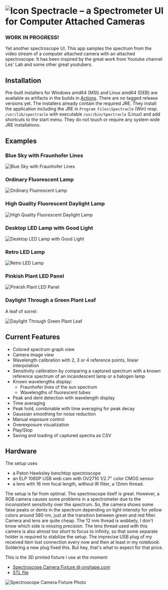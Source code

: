 # ![Icon](spectracle-app/src/main/resources/icons/icon-48.png) Spectracle – a Spectrometer UI for Computer Attached Cameras

### WORK IN PROGRESS!

Yet another spectroscope UI. This app samples the spectrum from the video stream of a computer attached camera with an
attached spectroscope. It has been inspired by the great work from Youtube channel Les' Lab and some other great
youtubers.

## Installation

Pre-built installers for Windows amd64 (MSI) and Linux amd64 (DEB) are available as artifacts in the builds in [Actions](https://github.com/grillbaer/spectracle/actions). There are no tagged release versions yet. The installers already contain the required JRE. They install the application including the JRE in `Program Files\Spectracle` (Win) resp. `/usr/lib/spectracle` with executable `/usr/bin/Spectracle` (Linux) and add shortcuts to the start menu. They do not touch or require any system wide JRE installations.

## Examples

### Blue Sky with Fraunhofer Lines

![Blue Sky with Fraunhofer Lines](samples/blue_sky_good_calibration.png)

### Ordinary Fluorescent Lamp

![Ordinary Fluorescent Lamp](samples/fluorescent_lamp_good_calibration.png)

### High Quality Fluorescent Daylight Lamp

![High Quality Fluorescent Daylight Lamp](samples/fluorescent_daylight_good_calibration.png)

### Desktop LED Lamp with Good Light

![Desktop LED Lamp with Good Light](samples/led_lamp_good_calibration.png)

### Retro LED Lamp

![Retro LED Lamp](samples/retro_led_good_calibration.png)

### Pinkish Plant LED Panel

![Pinkish Plant LED Panel](samples/plant_light_good_calibration.png)

### Daylight Through a Green Plant Leaf

A leaf of sorrel:

![Daylight Through Green Plant Leaf](samples/daylight_through_green_leaf.png)

## Current Features

* Colored spectrum graph view
* Camera image view
* Wavelength calibration with 2, 3 or 4 reference points, linear interpolation
* Sensitivity calibration by comparing a captured spectrum with a known reference spectrum of an incandescent lamp or a
  halogen lamp
* Known wavelengths display:
    * Fraunhofer lines of the sun spectrum
    * Wavelengths of fluorescent tubes
* Peak and dent detection with wavelength display
* Time averaging
* Peak hold, combinable with time averaging for peak decay
* Gaussian smoothing for noise reduction
* Manual exposure control
* Overexposure visualization
* Play/Stop
* Saving and loading of captured spectra as CSV

## Hardware

The setup uses

* a Paton Hawksley benchtop spectroscope
* an ELP 1080P USB web cam with OV2710 1/2.7" color CMOS sensor
* a lens with 16 mm focal length, without IR filter, ⌀ 12mm thread.

The setup is far from optimal. The spectroscope itself is great. However, a RGB camera causes some problems in a
spectrometer due to the inconsistent sensitivity over the spectrum. So, the camera shows some false peaks or dents in
the spectrum depending on light intensity for yellow colors around 580 nm, just at the transition between green and red
filter. Camera and lens are quite cheap. The 12 mm thread is wobbely, I don't know which side is missing precision.
The lens thread used with this camera is also almost too short to focus to infinity, so that some separate holder is
required to stabilize the setup. The imprecise USB plug of my received item lost connection every now and then at least
in my notebook. Soldering a new plug fixed this. But hey, that's what to expect for that price.

This is the 3D printed fixture I use at the moment:

* [Spectroscope Camera Fixture @ onshape.com](https://cad.onshape.com/documents/067b9cbbfe91eaae340bbdb7/w/bf45124c7a9fedfbfbcc2b60/e/39af0ef3fc2ecf463972dfda)
* [STL file](hardware/fixture-v4.stl)

![Spectroscope Camera Fixture Photo](hardware/fixture-photo.jpg)
